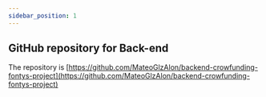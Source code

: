 ```yaml
---
sidebar_position: 1
---
```

## GitHub repository for Back-end

The repository is [https://github.com/MateoGlzAlon/backend-crowfunding-fontys-project](https://github.com/MateoGlzAlon/backend-crowfunding-fontys-project)
